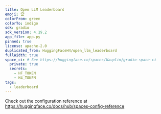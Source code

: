 ```yaml
---
title: Open LLM Leaderboard
emoji: 🏆
colorFrom: green
colorTo: indigo
sdk: gradio
sdk_version: 4.19.2
app_file: app.py
pinned: true
license: apache-2.0
duplicated_from: HuggingFaceH4/open_llm_leaderboard
fullWidth: true
space_ci: # See https://huggingface.co/spaces/Wauplin/gradio-space-ci
  private: true
  secrets:
    - HF_TOKEN
    - H4_TOKEN
tags:
  - leaderboard
---
```


Check out the configuration reference at https://huggingface.co/docs/hub/spaces-config-reference
